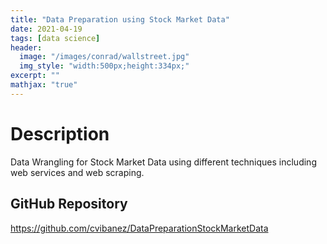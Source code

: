 ```yaml
---
title: "Data Preparation using Stock Market Data"
date: 2021-04-19
tags: [data science]
header:
  image: "/images/conrad/wallstreet.jpg"
  img_style: "width:500px;height:334px;"
excerpt: ""
mathjax: "true"
---
```


# Description
Data Wrangling for Stock Market Data using different techniques including web services and web scraping.

## GitHub Repository
<a href="https://github.com/cvibanez/DataPreparationStockMarketData">https://github.com/cvibanez/DataPreparationStockMarketData</a>
